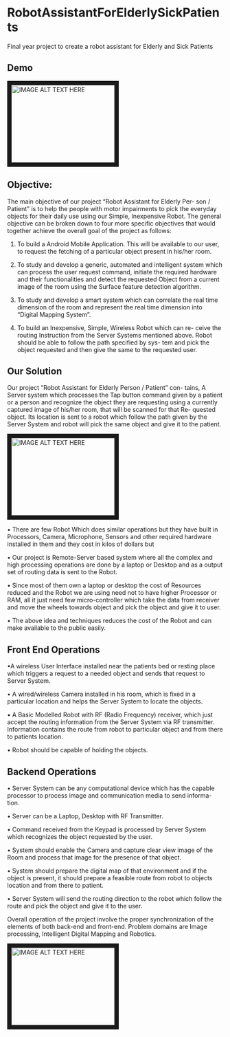 # RobotAssistantForElderlySickPatients
Final year project  to create a robot assistant for Elderly and Sick Patients

Demo
----
<a href="http://www.youtube.com/watch?feature=player_embedded&v=9SLw4HRTq2o
" target="_blank"><img src="http://img.youtube.com/vi/9SLw4HRTq2o/0.jpg" 
alt="IMAGE ALT TEXT HERE" width="240" height="180" border="10" /></a>

Objective:
----------
The main objective of our project “Robot Assistant for Elderly Per-
son / Patient” is to help the people with motor impairments to pick the
everyday objects for their daily use using our Simple, Inexpensive Robot.
The general objective can be broken down to four more specific objectives
that would together achieve the overall goal of the project as follows:

1. To build a Android Mobile Application. This will be available to
our user, to request the fetching of a particular object present in his/her
room.

2. To study and develop a generic, automated and intelligent system which
can process the user request command, initiate the required hardware
and their functionalities and detect the requested Object from a
current image of the room using the Surface feature detection algorithm.
3. To study and develop a smart system which can correlate the real
time dimension of the room and represent the real time dimension into
“Digital Mapping System”.

4. To build an Inexpensive, Simple, Wireless Robot which can re-
ceive the routing Instruction from the Server Systems mentioned
above. Robot should be able to follow the path specified by sys-
tem and pick the object requested and then give the same to the
requested user.

Our Solution
------------

Our project “Robot Assistant for Elderly Person / Patient” con-
tains, A Server system which processes the Tap button command given by
a patient or a person and recognize the object they are requesting using a
currently captured image of his/her room, that will be scanned for that Re-
quested object. Its location is sent to a robot which follow the path given
by the Server System and robot will pick the same object and give it to the
patient.

<a href="http://www.youtube.com/watch?feature=player_embedded&v=9SLw4HRTq2o
" target="_blank"><img src="http://img.youtube.com/vi/9SLw4HRTq2o/0.jpg" 
alt="IMAGE ALT TEXT HERE" width="240" height="180" border="10" /></a>

• There are few Robot Which does similar operations but they have
built in Processors, Camera, Microphone, Sensors and other required
hardware installed in them and they cost in kilos of dollars but

• Our project is Remote-Server based system where all the complex and
high processing operations are done by a laptop or Desktop and as a
output set of routing data is sent to the Robot.

• Since most of them own a laptop or desktop the cost of Resources
reduced and the Robot we are using need not to have higher Processor
or RAM, all it just need few micro-controller which take the data from
receiver and move the wheels towards object and pick the object and
give it to user.

• The above idea and techniques reduces the cost of the Robot and can
make available to the public easily.

Front End Operations
--------------------

•A wireless User Interface installed near the patients bed or resting place
which triggers a request to a needed object and sends that request to
Server System.

• A wired/wireless Camera installed in his room, which is fixed in a
particular location and helps the Server System to locate the objects.

• A Basic Modelled Robot with RF (Radio Frequency) receiver, which
just accept the routing information from the Server System via RF
transmitter. Information contains the route from robot to particular
object and from there to patients location.

• Robot should be capable of holding the objects.

Backend Operations
------------------

• Server System can be any computational device which has the capable
processor to process image and communication media to send informa-
tion.

• Server can be a Laptop, Desktop with RF Transmitter.

• Command received from the Keypad is processed by Server System
which recognizes the object requested by the user.

• System should enable the Camera and capture clear view image of the
Room and process that image for the presence of that object.

• System should prepare the digital map of that environment and if the
object is present, it should prepare a feasible route from robot to objects
location and from there to patient.

• Server System will send the routing direction to the robot which follow
the route and pick the object and give it to the user.

Overall operation of the project involve the proper synchronization of the
elements of both back-end and front-end.
Problem domains are Image processing, Intelligent Digital Mapping and
Robotics.


<a href="http://www.youtube.com/watch?feature=player_embedded&v=9SLw4HRTq2o
" target="_blank"><img src="http://img.youtube.com/vi/9SLw4HRTq2o/0.jpg" 
alt="IMAGE ALT TEXT HERE" width="240" height="180" border="10" /></a>
